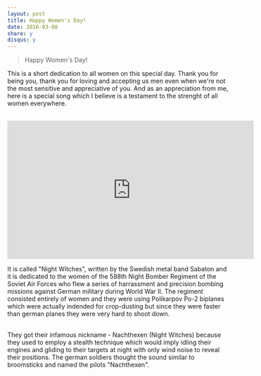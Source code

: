 ```yaml
---
layout: post
title: Happy Women's Day!
date: 2016-03-08
share: y
disqus: y
---
```

[night_witches]: https://www.youtube.com/watch?v=s0ejv2Hs0wo

> Happy Women's Day!
>
>

This is a short dedication to all women on this special day. Thank you for being you, thank you for loving and accepting us men even when we're not the most sensitive and appreciative of you. And as an appreciation from me, here is a special song which I believe is a testament to the strenght of all women everywhere.

<br/>
<iframe width="560" height="315" src="https://www.youtube.com/embed/s0ejv2Hs0wo" frameborder="0" allowfullscreen></iframe>
<br/>

It is called "Night Witches", written by the Swedish metal band Sabaton and it is dedicated to the women of the 588th Night Bomber Regiment of the Soviet Air Forces who flew a series of harrassment and precision bombing missions against German military during World War II. The regiment consisted entirely of women and they were using Polikarpov Po-2 biplanes which were actually indended for crop-dusting but since they were faster than german planes they were very hard to shoot down.
<br/><br/>

They got their infamous nickname - Nachthexen (Night Witches) because they used to employ a stealth technique which would imply idling their engines and gliding to their targets at night with only wind noise to reveal their positions. The german soldiers thought the sound similar to broomsticks and named the pilots "Nachthexen".
